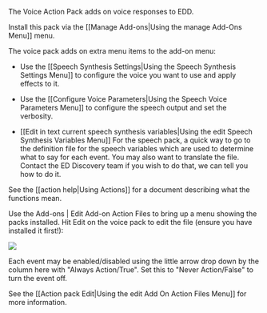 The Voice Action Pack adds on voice responses to EDD.

Install this pack via the [[Manage Add-ons|Using the manage Add-Ons Menu]] menu.

The voice pack adds on extra menu items to the add-on menu:

* Use the [[Speech Synthesis Settings|Using the Speech Synthesis Settings Menu]] to configure the voice you want to use and apply effects to it.

* Use the [[Configure Voice Parameters|Using the Speech Voice Parameters Menu]] to configure the speech output and set the verbosity.

* [[Edit in text current speech synthesis variables|Using the edit Speech Synthesis Variables Menu]] For the speech pack, a quick way to go to the definition file for the speech variables which are used to determine what to say for each event. You may also want to translate the file.  Contact the ED Discovery team if you wish to do that, we can tell you how to do it.

See the [[action help|Using Actions]] for a document describing what the functions mean.

Use the Add-ons | Edit Add-on Action Files to bring up a menu showing the packs installed.  Hit Edit on the voice pack to edit the file (ensure you have installed it first!):

![](https://i.imgur.com/i9tOaEf.png)

Each event may be enabled/disabled using the little arrow drop down by the column here with "Always Action/True". Set this to "Never Action/False" to turn the event off.

See the [[Action pack Edit|Using the edit Add On Action Files Menu]] for more information.


